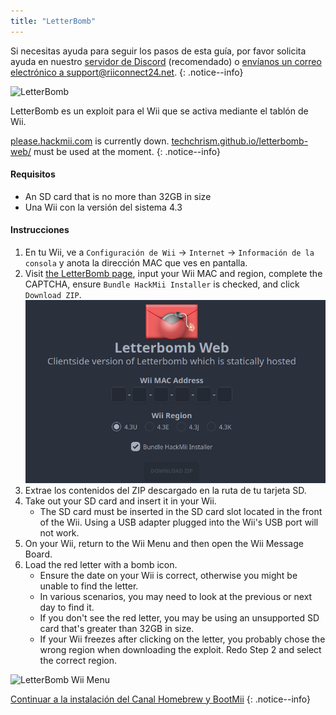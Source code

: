 ```yaml
---
title: "LetterBomb"
---
```


Si necesitas ayuda para seguir los pasos de esta guía, por favor solicita ayuda en nuestro [servidor de Discord](https://discord.gg/rc24) (recomendado) o [envíanos un correo electrónico a support@riiconnect24.net](mailto:support@riiconnect24.net).
{: .notice--info}

![LetterBomb](/images/letterbomb.png)

LetterBomb es un exploit para el Wii que se activa mediante el tablón de Wii.

[please.hackmii.com](https://please.hackmii.com/) is currently down. [techchrism.github.io/letterbomb-web/](https://techchrism.github.io/letterbomb-web/) must be used at the moment.
{: .notice--info}

#### Requisitos
- An SD card that is no more than 32GB in size
- Una Wii con la versión del sistema 4.3

#### Instrucciones


1. En tu Wii, ve a `Configuración de Wii` -> `Internet` -> `Información de la consola` y anota la dirección MAC que ves en pantalla.
1. Visit [the LetterBomb page](https://techchrism.github.io/letterbomb-web/), input your Wii MAC and region, complete the CAPTCHA, ensure `Bundle HackMii Installer` is checked, and click `Download ZIP`. ![HackMii Screen](/images/letterbomb-web.png)
1. Extrae los contenidos del ZIP descargado en la ruta de tu tarjeta SD.
1. Take out your SD card and insert it in your Wii.
   - The SD card must be inserted in the SD card slot located in the front of the Wii. Using a USB adapter plugged into the Wii's USB port will not work.
1. On your Wii, return to the Wii Menu and then open the Wii Message Board.
1. Load the red letter with a bomb icon.
   - Ensure the date on your Wii is correct, otherwise you might be unable to find the letter.
   - In various scenarios, you may need to look at the previous or next day to find it.
   - If you don't see the red letter, you may be using an unsupported SD card that's greater than 32GB in size.
   - If your Wii freezes after clicking on the letter, you probably chose the wrong region when downloading the exploit. Redo Step 2 and select the correct region.

![LetterBomb Wii Menu](/images/Wii/LetterBomb-Wii.png)

[Continuar a la instalación del Canal Homebrew y BootMii](hbc)
{: .notice--info}
